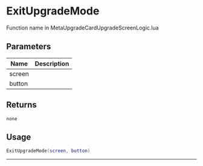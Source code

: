 # ExitUpgradeMode

Function name in MetaUpgradeCardUpgradeScreenLogic.lua

## Parameters

| Name   | Description |
| ------ | ----------- |
| screen |             |
| button |             |

## Returns

`none`

## Usage

```lua
ExitUpgradeMode(screen, button)
```

---
